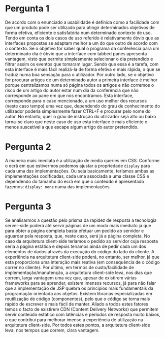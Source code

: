 # Pergunta 1

De acordo com o enunciado a usabilidade é definida como a facilidade com que um
produto pode ser utilizado para atingir determinados objetivos de forma efetiva,
eficiente e satisfatória num determinado contexto de uso. Tendo em conta os dois
casos de uso referido é relativamente óbvio que as interfaces propostas se
adaptam melhor a um do que outro de acordo com o contexto. Se o objetivo for
saber qual o programa da conferência para um determinado dia é óbvio que a
interface com tabbed panes apresenta vantagem, visto que permite simplesmente
selecionar o dia pretendido e filtrar assim os eventos que tomaram lugar. Sendo
que essa é a tarefa, com esta interface é mais fácil realizá-la de forma efetiva
e mais rápida, o que se traduz numa boa sensação para o utilizador. Por outro
lado, se o objetivo for procurar artigos de um determinado autor a primeira
interface é melhor porque centralizamos numa só página todos os artigos e não
corremos o risco de um artigo do autor estar num dia da conferência que não
corresponde ao pane em que nos encontramos. Esta interface, corresponde para o
caso mencionado, a um uso melhor dos recursos (neste caso tempo) uma vez que,
dependendo do grau de conhecimento do utilizador poderia simplesmente fazer
CTRL+F e procurar pelo nome do autor. No entanto, quer o grau de instrução do
utilizador seja alto ou baixo torna-se claro que neste caso de uso esta
interface é mais eficiente e menos suscetível a que escape algum artigo do autor
pretendido.

# Pergunta 2

A maneira mais imediata é a utilização de media queries em CSS. Conforme o ecrã
em que estivermos podemos ajustar a propriedade `display` para cada uma das
implementações. Ou seja basicamente, teríamos ambas as implementações
codificadas, cada uma associada a uma classe CSS e dependendo do tamanho do ecrã
em que o conteúdo é apresentado fazemos: `display: none` numa das implementações.

# Pergunta 3

Se analisarmos a questão pelo prisma da rapidez de resposta a tecnologia
server-side poderá até servir páginas de um modo mais imediato já que para obter
a página completa basta efetuar um pedido ao servidor e aguardar pela resposta,
que, neste caso, será já a página completa. No caso da arquitetura client-side
teríamos o pedido ao servidor cuja resposta seria a página estática e depois
teríamos ainda de pedir cada um dos elementos de dados através da execução do
código do lado do cliente. A experiência na arquitetura client-side poderá, no
entanto, ser melhor, já que esta proporciona uma interação mais reativa (em
consequência de o código correr no cliente). Por último, em termos de
custo/facilidade de implementação/manutenção, a arquitetura client-side leva,
nos dias que correm, larga vantagem uma vez que, apesar de existirem várias
frameworks para se aprender, existem imensos recursos, já para não falar que a
implementação de JSP quebra os principios mais fundamentais da programação
orientada aos objetos. Existem librarias especializadas em reutilização de
código (componentes), pelo que o código se torna mais rápido de escrever e mais
fácil de manter. Aliado a todos estes fatores temos o facto de existirem CDN
(Content Delivery Networks) que permitem servir conteúdo estático com latências
e períodos de resposta muito baixos, o que contribui para melhorar imenso a
experiência de utilização na arquitetura client-side. Por todos estes pontos, a
arquitetura client-side leva, nos tempos que correm, clara vantagem.
